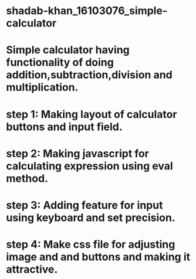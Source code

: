 # shadab-khan_16103076_simple-calculator
# Simple calculator having functionality of doing addition,subtraction,division and multiplication.
# step 1: Making layout of calculator buttons and input field.
# step 2: Making javascript for calculating expression using eval method.
# step 3: Adding feature for input using keyboard and set precision.
# step 4: Make css file for adjusting image and and buttons and making it attractive.
